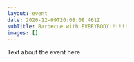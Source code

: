 ```yaml
---
layout: event
date: 2020-12-09T20:08:08.461Z
subTitle: Barbecue with EVERYBODY!!!!!!
images: []
---
```

Text about the event here